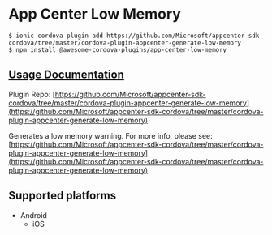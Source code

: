 # App Center Low Memory

```text
$ ionic cordova plugin add https://github.com/Microsoft/appcenter-sdk-cordova/tree/master/cordova-plugin-appcenter-generate-low-memory
$ npm install @awesome-cordova-plugins/app-center-low-memory
```

## [Usage Documentation](https://danielsogl.gitbook.io/awesome-cordova-plugins/plugins/app-center-low-memory/)

Plugin Repo: [https://github.com/Microsoft/appcenter-sdk-cordova/tree/master/cordova-plugin-appcenter-generate-low-memory](https://github.com/Microsoft/appcenter-sdk-cordova/tree/master/cordova-plugin-appcenter-generate-low-memory)

Generates a low memory warning. For more info, please see: [https://github.com/Microsoft/appcenter-sdk-cordova/tree/master/cordova-plugin-appcenter-generate-low-memory](https://github.com/Microsoft/appcenter-sdk-cordova/tree/master/cordova-plugin-appcenter-generate-low-memory)

## Supported platforms

* Android
  * iOS

